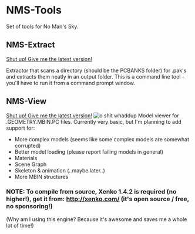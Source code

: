 # NMS-Tools
Set of tools for No Man's Sky.

## NMS-Extract
[Shut up! Give me the latest version!](https://github.com/HugoPeters/NMS-Tools/releases/tag/0.1)

Extractor that scans a directory (should be the PCBANKS folder) for .pak's and extracts them neatly in an output folder.
This is a command line tool - you'll have to run it from a command prompt window.

## NMS-View

[Shut up! Give me the latest version!](https://github.com/HugoPeters/NMS-Tools/releases/tag/0.1)
![o shit whaddup](http://i.imgur.com/vMc0eLS.png)
Model viewer for .GEOMETRY.MBIN.PC files. Currently very basic, but I'm planning to add support for:

* More complex models (seems like some complex models are somewhat corrupted)
* Better model loading (please report failing models in general)
* Materials
* Scene Graph
* Skeleton & animation (..maybe later..)
* More MBIN structures

### NOTE: To compile from source, Xenko 1.4.2 is required (no higher!), get it from: http://xenko.com/ (it's open source / free, no sponsoring!)
(Why am I using this engine? Because it's awesome and saves me a whole lot of time!)